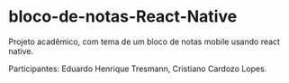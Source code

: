 # bloco-de-notas-React-Native
Projeto acadêmico, com tema de um bloco de notas mobile usando react native.

Participantes: Eduardo Henrique Tresmann, Cristiano Cardozo Lopes.
